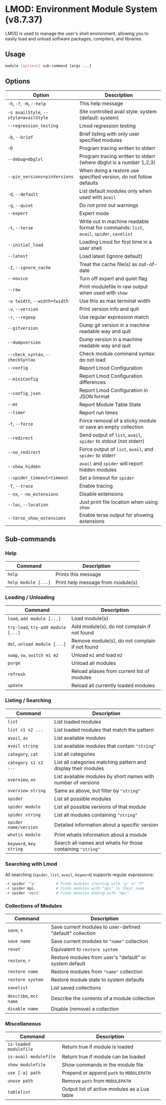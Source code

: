 # LMOD: Environment Module System (v8.7.37)

LMOD is used to manage the user's shell environment, allowing you to easily load and unload software packages, compilers, and libraries.

## Usage

```bash
module [options] sub-command [args ...]
```

## Options

| Option                                | Description                                                                              |
| ------------------------------------- | ---------------------------------------------------------------------------------------- |
| `-h`, `-?`, `-H`, `--help`            | This help message                                                                        |
| `-s availStyle`, `--style=availStyle` | Site controlled avail style: system (default: system)                                    |
| `--regression_testing`                | Lmod regression testing                                                                  |
| `-b`, `--brief`                       | Brief listing with only user specified modules                                           |
| `-D`                                  | Program tracing written to stderr                                                        |
| `--debug=dbglvl`                      | Program tracing written to stderr (where dbglvl is a number 1,2,3)                       |
| `--pin_versions=pinVersions`          | When doing a restore use specified version, do not follow defaults                       |
| `-d`, `--default`                     | List default modules only when used with `avail`                                         |
| `-q`, `--quiet`                       | Do not print out warnings                                                                |
| `--expert`                            | Expert mode                                                                              |
| `-t`, `--terse`                       | Write out in machine readable format for commands: `list`, `avail`, `spider`, `savelist` |
| `--initial_load`                      | Loading Lmod for first time in a user shell                                              |
| `--latest`                            | Load latest (ignore default)                                                             |
| `-I`, `--ignore_cache`                | Treat the cache file(s) as out-of-date                                                   |
| `--novice`                            | Turn off expert and quiet flag                                                           |
| `--raw`                               | Print modulefile in raw output when used with `show`                                     |
| `-w twidth`, `--width=twidth`         | Use this as max terminal width                                                           |
| `-v`, `--version`                     | Print version info and quit                                                              |
| `-r`, `--regexp`                      | Use regular expression match                                                             |
| `--gitversion`                        | Dump git version in a machine readable way and quit                                      |
| `--dumpversion`                       | Dump version in a machine readable way and quit                                          |
| `--check_syntax`, `--checkSyntax`     | Check module command syntax: do not load                                                 |
| `--config`                            | Report Lmod Configuration                                                                |
| `--miniConfig`                        | Report Lmod Configuration differences                                                    |
| `--config_json`                       | Report Lmod Configuration in JSON format                                                 |
| `--mt`                                | Report Module Table State                                                                |
| `--timer`                             | Report run times                                                                         |
| `-f`, `--force`                       | Force removal of a sticky module or save an empty collection                             |
| `--redirect`                          | Send output of `list`, `avail`, `spider` to stdout (not stderr)                          |
| `--no_redirect`                       | Force output of `list`, `avail`, and `spider` to stderr                                  |
| `--show_hidden`                       | `avail` and `spider` will report hidden modules                                          |
| `--spider_timeout=timeout`            | Set a timeout for `spider`                                                               |
| `-T`, `--trace`                       | Enable tracing                                                                           |
| `--nx`, `--no_extensions`             | Disable extensions                                                                       |
| `--loc`, `--location`                 | Just print file location when using `show`                                               |
| `--terse_show_extensions`             | Enable terse output for showing extensions                                               |

## Sub-commands

### Help

| Command             | Description                       |
| ------------------- | --------------------------------- |
| `help`              | Prints this message               |
| `help module [...]` | Print help message from module(s) |

### Loading / Unloading

| Command                            | Description                                    |
| ---------------------------------- | ---------------------------------------------- |
| `load`, `add module [...]`         | Load module(s)                                 |
| `try-load`, `try-add module [...]` | Add module(s), do not complain if not found    |
| `del`, `unload module [...]`       | Remove module(s), do not complain if not found |
| `swap`, `sw`, `switch m1 m2`       | Unload `m1` and load `m2`                      |
| `purge`                            | Unload all modules                             |
| `refresh`                          | Reload aliases from current list of modules    |
| `update`                           | Reload all currently loaded modules            |

### Listing / Searching

| Command                 | Description                                                    |
| ----------------------- | -------------------------------------------------------------- |
| `list`                  | List loaded modules                                            |
| `list s1 s2 ...`        | List loaded modules that match the pattern                     |
| `avail`, `av`           | List available modules                                         |
| `avail string`          | List available modules that contain `"string"`                 |
| `category`, `cat`       | List all categories                                            |
| `category s1 s2 ...`    | List all categories matching pattern and display their modules |
| `overview`, `ov`        | List available modules by short names with number of versions  |
| `overview string`       | Same as above, but filter by `"string"`                        |
| `spider`                | List all possible modules                                      |
| `spider module`         | List all possible versions of that module                      |
| `spider string`         | List all modules containing `"string"`                         |
| `spider name/version`   | Detailed information about a specific version                  |
| `whatis module`         | Print whatis information about a module                        |
| `keyword`, `key string` | Search all names and whatis for those containing `"string"`    |

### Searching with Lmod

All searching (`spider`, `list`, `avail`, `keyword`) supports regular expressions:

```bash
-r spider '^p'         # Finds modules starting with "p" or "P"
-r spider mpi          # Finds modules with "mpi" in their name
-r spider 'mpi$'       # Finds modules ending with "mpi"
```

### Collections of Modules

| Command                | Description                                               |
| ---------------------- | --------------------------------------------------------- |
| `save`, `s`            | Save current modules to user-defined "default" collection |
| `save name`            | Save current modules to `"name"` collection               |
| `reset`                | Equivalent to `restore system`                            |
| `restore`, `r`         | Restore modules from user's "default" or system default   |
| `restore name`         | Restore modules from `"name"` collection                  |
| `restore system`       | Restore module state to system defaults                   |
| `savelist`             | List saved collections                                    |
| `describe`, `mcc name` | Describe the contents of a module collection              |
| `disable name`         | Disable (remove) a collection                             |

### Miscellaneous

| Command                | Description                                  |
| ---------------------- | -------------------------------------------- |
| `is-loaded modulefile` | Return true if module is loaded              |
| `is-avail modulefile`  | Return true if module can be loaded          |
| `show modulefile`      | Show commands in the module file             |
| `use [-a] path`        | Prepend or append `path` to `MODULEPATH`     |
| `unuse path`           | Remove `path` from `MODULEPATH`              |
| `tablelist`            | Output list of active modules as a Lua table |
